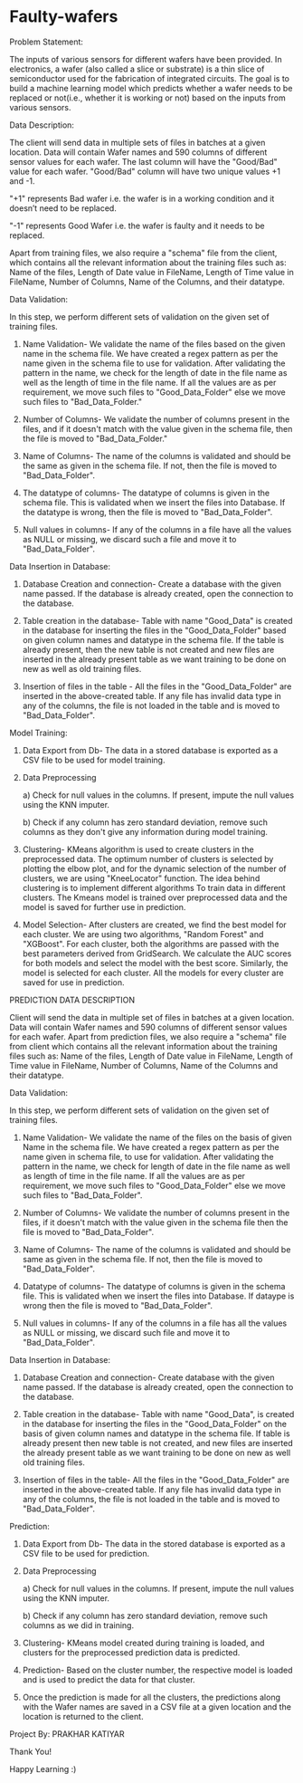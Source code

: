 # Faulty-wafers
Problem Statement:

The inputs of various sensors for different wafers have been provided. In electronics, a wafer (also called a slice or substrate) is a thin slice of semiconductor used for the fabrication of integrated circuits. The goal is to build a machine learning model which predicts whether a wafer needs to be replaced or not(i.e., whether it is working or not) based on the inputs from various sensors. 

Data Description:

The client will send data in multiple sets of files in batches at a given location. Data will contain Wafer names and 590 columns of different sensor values for each wafer. The last column will have the "Good/Bad" value for each wafer.
"Good/Bad" column will have two unique values +1 and -1.

"+1" represents Bad wafer i.e. the wafer is in a working condition and it doesn’t need to be replaced.

"-1" represents Good Wafer i.e. the wafer is faulty and it needs to be replaced. 

Apart from training files, we also require a "schema" file from the client, which contains all the relevant information about the training files such as:
Name of the files, Length of Date value in FileName, Length of Time value in FileName, Number of Columns, Name of the Columns, and their datatype.
 
Data Validation: 

In this step, we perform different sets of validation on the given set of training files.  

1.	 Name Validation- We validate the name of the files based on the given name in the schema file. We have created a regex pattern as per the name given in the schema file to use for validation. After validating the pattern in the name, we check for the length of date in the file name as well as the length of time in the file name. If all the values are as per requirement, we move such files to "Good_Data_Folder" else we move such files to "Bad_Data_Folder."

2.	 Number of Columns- We validate the number of columns present in the files, and if it doesn't match with the value given in the schema file, then the file is moved to "Bad_Data_Folder."

3.	 Name of Columns- The name of the columns is validated and should be the same as given in the schema file. If not, then the file is moved to "Bad_Data_Folder".

4.	 The datatype of columns- The datatype of columns is given in the schema file. This is validated when we insert the files into Database. If the datatype is wrong, then the file is moved to "Bad_Data_Folder".

5.	Null values in columns- If any of the columns in a file have all the values as NULL or missing, we discard such a file and move it to "Bad_Data_Folder".

Data Insertion in Database:
 
1) Database Creation and connection- Create a database with the given name passed. If the database is already created, open the connection to the database. 

2) Table creation in the database- Table with name "Good_Data" is created in the database for inserting the files in the "Good_Data_Folder" based on given column names and datatype in the schema file. If the table is already present, then the new table is not created and new files are inserted in the already present table as we want training to be done on new as well as old training files.     

3) Insertion of files in the table - All the files in the "Good_Data_Folder" are inserted in the above-created table. If any file has invalid data type in any of the columns, the file is not loaded in the table and is moved to "Bad_Data_Folder".
 
Model Training:

1) Data Export from Db- The data in a stored database is exported as a CSV file to be used for model training.

2) Data Preprocessing   
   
   a) Check for null values in the columns. If present, impute the null values using the KNN imputer.
   
   b) Check if any column has zero standard deviation, remove such columns as they don't give any information during model training.

3) Clustering- KMeans algorithm is used to create clusters in the preprocessed data. The optimum number of clusters is selected by plotting the elbow plot, and for the dynamic selection of the number of clusters, we are using "KneeLocator" function. The idea behind clustering is to implement different algorithms
   To train data in different clusters. The Kmeans model is trained over preprocessed data and the model is saved for further use in prediction.

4) Model Selection- After clusters are created, we find the best model for each cluster. We are using two algorithms, "Random Forest" and "XGBoost". For each cluster, both the algorithms are passed with the best parameters derived from GridSearch. We calculate the AUC scores for both models and select the model with the best score. Similarly, the model is selected for each cluster. All the models for every cluster are saved for use in prediction.




PREDICTION DATA DESCRIPTION
 
Client will send the data in multiple set of files in batches at a given location. Data will contain Wafer names and 590 columns of different sensor values for each wafer. 
Apart from prediction files, we also require a "schema" file from client which contains all the relevant information about the training files such as:
Name of the files, Length of Date value in FileName, Length of Time value in FileName, Number of Columns, Name of the Columns and their datatype.
 
 Data Validation:
 
In this step, we perform different sets of validation on the given set of training files.  

1) Name Validation- We validate the name of the files on the basis of given Name in the schema file. We have created a regex pattern as per the name given in schema file, to use for validation. After validating the pattern in the name, we check for length of date in the file name as well as length of time in the file name. If all the values are as per requirement, we move such files to "Good_Data_Folder" else we move such files to "Bad_Data_Folder". 

2) Number of Columns- We validate the number of columns present in the files, if it doesn't match with the value given in the schema file then the file is moved to "Bad_Data_Folder". 

3) Name of Columns- The name of the columns is validated and should be same as given in the schema file. If not, then the file is moved to "Bad_Data_Folder". 

4) Datatype of columns- The datatype of columns is given in the schema file. This is validated when we insert the files into Database. If dataype is wrong then the file is moved to "Bad_Data_Folder". 

5) Null values in columns- If any of the columns in a file has all the values as NULL or missing, we discard such file and move it to "Bad_Data_Folder".  

Data Insertion in Database: 

1) Database Creation and connection- Create database with the given name passed. If the database is already created, open the connection to the database. 

2) Table creation in the database- Table with name "Good_Data", is created in the database for inserting the files in the "Good_Data_Folder" on the basis of given column names and datatype in the schema file. If table is already present then new table is not created, and new files are inserted the already present table as we want training to be done on new as well old training files.     

3) Insertion of files in the table- All the files in the "Good_Data_Folder" are inserted in the above-created table. If any file has invalid data type in any of the columns, the file is not loaded in the table and is moved to "Bad_Data_Folder".

Prediction: 
 
1) Data Export from Db- The data in the stored database is exported as a CSV file to be used for prediction.

2) Data Preprocessing    
   
   a) Check for null values in the columns. If present, impute the null values using the KNN imputer.
   
   b) Check if any column has zero standard deviation, remove such columns as we did in training.

3) Clustering- KMeans model created during training is loaded, and clusters for the preprocessed prediction data is predicted.

4) Prediction- Based on the cluster number, the respective model is loaded and is used to predict the data for that cluster.

5) Once the prediction is made for all the clusters, the predictions along with the Wafer names are saved in a CSV file at a given location and the location is returned to the client.


Project By: PRAKHAR KATIYAR

Thank You!

Happy Learning :)
